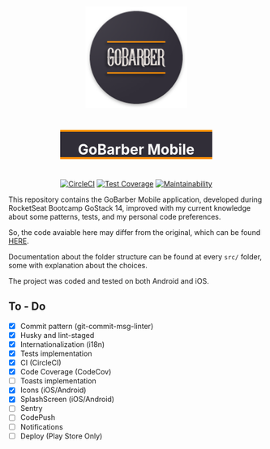 <div align="center">
<img src="./android/app/src/main/res/mipmap-xxxhdpi/ic_launcher_round.png" height="200" />
<div style="display:flex;color:#fff;background:#312E38;justify-content:center;align-items:center;width:300px;height:50px;margin:40px;border-top:4px solid #ff9000;border-bottom:4px solid #ff9000;">
  <h1 style="border:none">GoBarber Mobile</h1>
</div>

[![CircleCI][circleci-img]][circleci-url]
[![Test Coverage][coverage-img]][coverage-url]
[![Maintainability][codeclimate-img]][codeclimate-url]

</div>

This repository contains the GoBarber Mobile application, developed during RocketSeat Bootcamp GoStack 14, improved with my current knowledge about some patterns, tests, and my personal code preferences.

So, the code avaiable here may differ from the original, which can be found [HERE][gobarber-rocketseat].

Documentation about the folder structure can be found at every `src/` folder, some with explanation about the choices.

The project was coded and tested on both Android and iOS.

## To - Do

- [x] Commit pattern (git-commit-msg-linter)
- [x] Husky and lint-staged
- [x] Internationalization (i18n)
- [x] Tests implementation
- [x] CI (CircleCI)
- [x] Code Coverage (CodeCov)
- [ ] Toasts implementation
- [x] Icons (iOS/Android)
- [x] SplashScreen (iOS/Android)
- [ ] Sentry
- [ ] CodePush
- [ ] Notifications
- [ ] Deploy (Play Store Only)

[gobarber-rocketseat]: https://github.com/rocketseat-education/bootcamp-gostack-modulos
[circleci-img]: https://circleci.com/gh/thejoaov/gobarber-14-mobile/tree/main.svg?style=svg
[circleci-url]: https://circleci.com/gh/thejoaov/gobarber-14-mobile/tree/main
[codeclimate-img]: https://api.codeclimate.com/v1/badges/f90a6c9b9199a2d528cb/maintainability
[codeclimate-url]: https://codeclimate.com/github/thejoaov/gobarber-14-mobile/maintainability
[coverage-img]: https://api.codeclimate.com/v1/badges/f90a6c9b9199a2d528cb/test_coverage
[coverage-url]: https://codeclimate.com/github/thejoaov/gobarber-14-mobile/test_coverage

